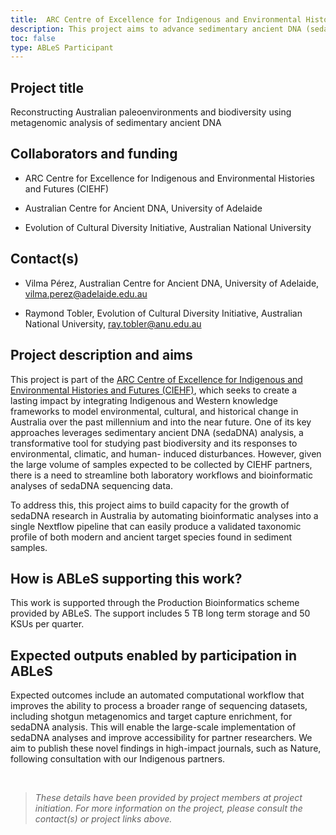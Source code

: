 ```yaml
---
title:  ARC Centre of Excellence for Indigenous and Environmental Histories and Futures (CIEHF)
description: This project aims to advance sedimentary ancient DNA (sedaDNA) research in Australia by developing an automated bioinformatics pipeline for efficient and validated taxonomic profiling of modern and ancient target taxa in sediment samples.
toc: false
type: ABLeS Participant
---
```


## Project title

Reconstructing Australian paleoenvironments and biodiversity using metagenomic analysis of sedimentary ancient DNA

## Collaborators and funding

- ARC Centre for Excellence for Indigenous and Environmental Histories and Futures
(CIEHF)

- Australian Centre for Ancient DNA, University of Adelaide

- Evolution of Cultural Diversity Initiative, Australian National University

## Contact(s)

- Vilma Pérez, Australian Centre for Ancient DNA, University of Adelaide, <vilma.perez@adelaide.edu.au>

- Raymond Tobler, Evolution of Cultural Diversity Initiative, Australian National University, <ray.tobler@anu.edu.au>

## Project description and aims

This project is part of the [ARC Centre of Excellence for Indigenous and Environmental
Histories and Futures (CIEHF)](https://ciehf.au/), which seeks to create a lasting impact by integrating
Indigenous and Western knowledge frameworks to model environmental, cultural, and
historical change in Australia over the past millennium and into the near future. One of its
key approaches leverages sedimentary ancient DNA (sedaDNA) analysis, a transformative
tool for studying past biodiversity and its responses to environmental, climatic, and human-
induced disturbances. However, given the large volume of samples expected to be collected
by CIEHF partners, there is a need to streamline both laboratory workflows and bioinformatic
analyses of sedaDNA sequencing data.

To address this, this project aims to build capacity for the growth of sedaDNA research in
Australia by automating bioinformatic analyses into a single Nextflow pipeline that can easily
produce a validated taxonomic profile of both modern and ancient target species found in
sediment samples.

## How is ABLeS supporting this work?

This work is supported through the Production Bioinformatics scheme provided by ABLeS. The support includes 5 TB long term storage and 50 KSUs per quarter.

## Expected outputs enabled by participation in ABLeS

Expected outcomes include an automated computational workflow that improves the ability
to process a broader range of sequencing datasets, including shotgun metagenomics and
target capture enrichment, for sedaDNA analysis. This will enable the large-scale
implementation of sedaDNA analyses and improve accessibility for partner researchers. We
aim to publish these novel findings in high-impact journals, such as Nature, following
consultation with our Indigenous partners.

<br/>

> *These details have been provided by project members at project initiation. For more information on the project, please consult the contact(s) or project links above.*
